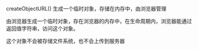 
createObjectURL()
生成一个临时对象，存储在内存中，由浏览器管理

由浏览器生成一个临时对象，存在浏览器的内存中，在生命周期内，浏览器能通过返回值字符串，访问这个对象。

这个对象不会被存储文件系统，也不会上传到服务器